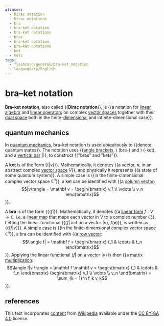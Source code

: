 ```yaml
---
aliases:
  - Dirac notation
  - Dirac notations
  - bra
  - bra-ket notation
  - bra-ket notations
  - bras
  - bra–ket notation
  - bra–ket notations
  - ket
  - kets
tags:
  - flashcard/general/bra-ket_notation
  - language/in/English
---
```


# bra–ket notation

__Bra–ket notation__, also called {{__Dirac notation__}}, is {{a notation for [linear algebra](linear%20algebra.md) and [linear operators](linear%20map.md) on complex [vector spaces](vector%20space.md) together with their [dual space](dual%20space.md) both in the finite-[dimensional](dimension%20(vector%20space).md) and infinite-dimensional case}}. <!--SR:!2024-08-04,16,290!2024-08-04,16,290-->

## quantum mechanics

In [quantum mechanics](quantum%20mechanics.md), bra–ket notation is used ubiquitously to {{denote quantum states}}. The notation uses {{[angle brackets](bracket.md#angle%20brackets), $\langle$ (bra-) and $\rangle$ (-ket), and a [vertical bar](vertical%20bar.md) $|$}}, to construct {{"bras" and "kets"}}. <!--SR:!2024-09-20,50,310!2024-08-29,32,290!2024-08-02,14,290-->

A __ket__ is of the form {{$|v\rangle$}}. Mathematically, it denotes {{a [vector](vector%20space.md), $\mathbf v$, in an abstract complex [vector space](vector%20space.md) $V$}}, and physically it represents {{a state of some quantum system}}. A simple case is {{in the finite-dimensional complex vector space $\mathbb C^n$}}, a ket can be identified with {{a [column vector](row%20and%20column%20vectors.md): $$|v\rangle = \mathbf v = \begin{bmatrix} v_1 \\ \vdots \\ v_n \end{bmatrix}$$}}. <!--SR:!2024-09-21,51,310!2024-08-02,14,290!2024-08-03,15,290!2024-08-30,33,290!2024-09-25,55,310-->

A __bra__ is of the form {{$\langle f|$}}. Mathematically, it denotes {{a [linear form](linear%20form.md) $f: V \to \mathbb C$, i.e. a [linear map](linear%20map.md) that maps each vector in $V$ to a complex number $\mathbb C$}}. Letting the linear functional {{$\langle f|$ act on a vector $|v \rangle$, $f(\mathbf v)$}}, is written as {{$\langle f | v \rangle$}}. A simple case is {{in the finite-dimensional complex vector space $\mathbb C^n$}}, a bra can be identified with {{a [row vector](row%20and%20column%20vectors.md): $$\langle f| = \mathbf f = \begin{bmatrix} f_1 & \cdots & f_n \end{bmatrix}$$}}. Applying the linear functional $\langle f|$ on a vector $|v \rangle$ is then {{a [matrix multiplication](matrix%20multiplication.md): $$\langle f|v \rangle = \mathbf f \mathbf v = \begin{bmatrix} f_1 & \cdots & f_n \end{bmatrix} \begin{bmatrix} v_1 \\ \vdots \\ v_n \end{bmatrix} = \sum_{k = 1}^n f_k v_k$$}}. <!--SR:!2024-09-26,56,310!2024-08-05,17,290!2024-08-05,17,290!2024-08-02,14,290!2024-09-04,37,290!2024-08-03,15,290!2024-08-03,15,290-->

## references

This text incorporates [content](https://en.wikipedia.org/wiki/bra–ket_notation) from [Wikipedia](Wikipedia.md) available under the [CC BY-SA 4.0](https://creativecommons.org/licenses/by-sa/4.0/) license.

